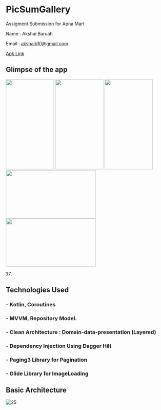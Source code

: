 # PicSumGallery
Assigment Submission for Apna Mart

Name : Akshai Baruah

Email : akshaib10@gmail.com

[Apk Link](https://drive.google.com/drive/folders/1tnlMH_4hPNeOBoTO31XamZF9tKgT2uV-?usp=sharing)
## Glimpse of the app
<img src="https://github.com/AkshaiBaruah/PicSumGallery/assets/87534228/98e20db3-feec-4d4f-b878-8fdaef5fa042" width="150" height="280">
<img src="https://github.com/AkshaiBaruah/PicSumGallery/assets/87534228/3961be47-89dc-4280-9dce-84be8adf2d6d" width="150" height="280">
<img src="https://github.com/AkshaiBaruah/PicSumGallery/assets/87534228/7923477f-19ee-4f17-8b3f-64143add0aea" width="150" height="280">
<img src="https://github.com/AkshaiBaruah/PicSumGallery/assets/87534228/6719edd7-e73d-40bc-aaef-085db6fe8f37" width="280" height="150">
<img src="https://github.com/AkshaiBaruah/PicSumGallery/assets/87534228/b4e02a8d-7c2b-4195-a2fd-6bd392ec375b" width="280" height="150">

37)



## Technologies Used
### - Kotlin, Coroutines
### - MVVM, Repository Model.
### - Clean Architecture : Domain-data-presentation (Layered)
### - Dependency Injection Using Dagger Hilt
### - Paging3 Library for Pagination
### - Glide Library for ImageLoading

## Basic Architecture
![25](https://github.com/AkshaiBaruah/PicSumGallery/assets/87534228/f24c159b-9c9e-4c39-bbac-ae873c8be847)


